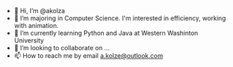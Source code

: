 - 👋 Hi, I’m @akolza
- 👀 I’m majoring in Computer Science. I'm interested in efficiency, working with animation.
- 🌱 I’m currently learning Python and Java at Western Washinton University
- 💞️ I’m looking to collaborate on ...
- 📫 How to reach me by email a.kolze@outlook.com

<!---
akolza/akolza is a ✨ special ✨ repository because its `README.md` (this file) appears on your GitHub profile.
You can click the Preview link to take a look at your changes.
--->

